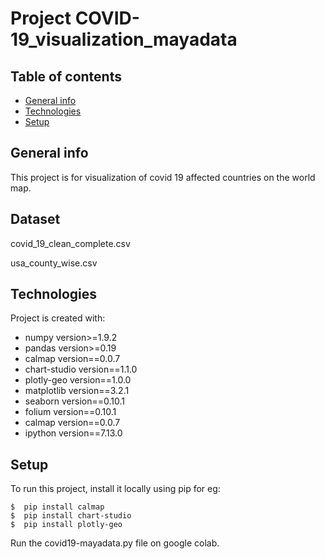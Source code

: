 # Project COVID-19_visualization_mayadata


## Table of contents
* [General info](#general-info)
* [Technologies](#technologies)
* [Setup](#setup)

## General info
This project is for visualization of covid 19 affected countries on the world map.

## Dataset
covid_19_clean_complete.csv

usa_county_wise.csv
	
## Technologies
Project is created with:
* numpy version>=1.9.2
* pandas version>=0.19
* calmap version==0.0.7
* chart-studio version==1.1.0
* plotly-geo version==1.0.0
* matplotlib version==3.2.1
* seaborn version==0.10.1
* folium version==0.10.1
* calmap version==0.0.7
* ipython version==7.13.0
	
## Setup
To run this project, install it locally using pip for eg:
```
$  pip install calmap
$  pip install chart-studio
$  pip install plotly-geo
```
Run the covid19-mayadata.py file on google colab.

